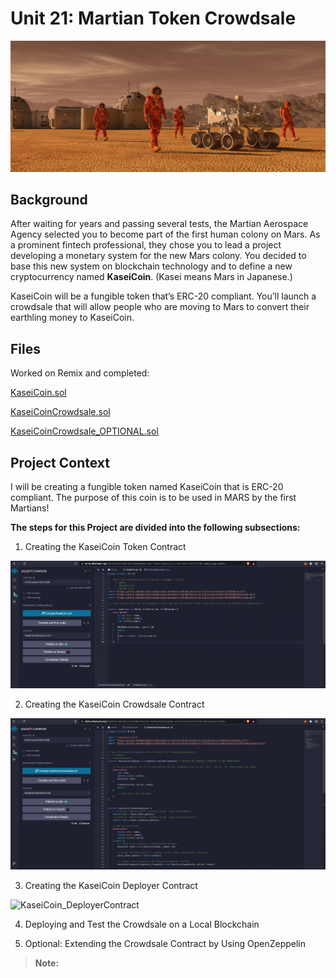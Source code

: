 # Unit 21: Martian Token Crowdsale

![alt=""](Images/application-image.png)

## Background

After waiting for years and passing several tests, the Martian Aerospace Agency selected you to become part of the first human colony on Mars. As a prominent fintech professional, they chose you to lead a project developing a monetary system for the new Mars colony. You decided to base this new system on blockchain technology and to define a new cryptocurrency named **KaseiCoin**. (Kasei means Mars in Japanese.)

KaseiCoin will be a fungible token that’s ERC-20 compliant. You’ll launch a crowdsale that will allow people who are moving to Mars to convert their earthling money to KaseiCoin.

## Files

Worked on Remix and completed:

[KaseiCoin.sol](Starter_Code/KaseiCoin.sol)

[KaseiCoinCrowdsale.sol](Starter_Code/KaseiCoinCrowdsale.sol)

[KaseiCoinCrowdsale_OPTIONAL.sol](Starter_Code/KaseiCoinCrowdsale_OPTIONAL.sol)

## Project Context

I will be creating a fungible token named KaseiCoin that is ERC-20 compliant. The purpose of this coin is to be used in MARS by the first Martians!

**The steps for this Project are divided into the following subsections:**

1. Creating the KaseiCoin Token Contract

![KaseiCoin_TokenContract](Images/KaseiCoin_TokenContract.png)

2. Creating the KaseiCoin Crowdsale Contract

![KaseiCoin_CrowdsaleContract](Images/KaseiCoin_CrowdsaleContract.png)

3. Creating the KaseiCoin Deployer Contract

![KaseiCoin_DeployerContract](Images/deploying_crowdsale.gif)

4. Deploying and Test the Crowdsale on a Local Blockchain

5. Optional: Extending the Crowdsale Contract by Using OpenZeppelin

> **Note:** 